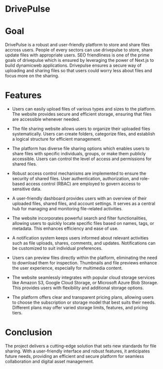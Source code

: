 # DrivePulse

# Goal

DrivePulse is a robust and user-friendly platform to store and share files accross users. People of every sectors can use drivepulse to store, share update files with appropriate users. SEO friendliness is one of the prime goals of drivepulse which is ensured by leveraging the power of Next.js to build dynamicweb applications. Drivepulse ensures a secure way of uploading and sharing files so that users could worry less about files and focus more on the sharing.

# Features

-   Users can easily upload files of various types and sizes to the platform. The website provides secure and efficient storage, ensuring that files are accessible whenever needed.

-   The file sharing website allows users to organize their uploaded files systematically. Users can create folders, categorize files, and establish a logical structure for efficient management.

-   The platform has diverse file sharing options which enables users to share files with specific individuals, groups, or make them publicly accessible. Users can control the level of access and permissions for shared files.

-   Robust access control mechanisms are implemented to ensure the security of shared files. User authentication, authorization, and role-based access control (RBAC) are employed to govern access to sensitive data.

-   A user-friendly dashboard provides users with an overview of their uploaded files, shared files, and account settings. It serves as a central hub for managing and monitoring file-related activities.

-   The website incorporates powerful search and filter functionalities, allowing users to quickly locate specific files based on names, tags, or metadata. This enhances efficiency and ease of use.

-   A notification system keeps users informed about relevant activities such as file uploads, shares, comments, and updates. Notifications can be customized to suit individual preferences.

-   Users can preview files directly within the platform, eliminating the need to download them for inspection. Thumbnails and file previews enhance the user experience, especially for multimedia content.

-   The website seamlessly integrates with popular cloud storage services like Amazon S3, Google Cloud Storage, or Microsoft Azure Blob Storage. This provides users with flexibility and additional storage options.

-   The platform offers clear and transparent pricing plans, allowing users to choose the subscription or storage model that best suits their needs. Different plans may offer varied storage limits, features, and pricing tiers.

# Conclusion

The project delivers a cutting-edge solution that sets new standards for file sharing. With a user-friendly interface and robust features, it anticipates future needs, providing an efficient and secure platform for seamless collaboration and digital asset management.
